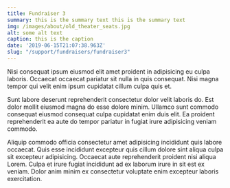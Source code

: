 ```yaml
---
title: Fundraiser 3 
summary: this is the summary text this is the summary text
img: /images/about/old_theater_seats.jpg
alt: some alt text
caption: this is the caption
date: '2019-06-15T21:07:38.963Z'
slug: "/support/fundraisers/fundraiser3"
---
```


Nisi consequat ipsum eiusmod elit amet proident in adipisicing eu culpa laboris. Occaecat occaecat pariatur sit nulla in quis consequat. Nisi magna tempor qui velit enim ipsum cupidatat cillum culpa quis et. 

Sunt labore deserunt reprehenderit consectetur dolor velit laboris do. Est dolor mollit eiusmod magna do esse dolore minim. Ullamco sunt commodo consequat eiusmod consequat culpa cupidatat enim duis elit. Ea proident reprehenderit ea aute do tempor pariatur in fugiat irure adipisicing veniam commodo.

Aliquip commodo officia consectetur amet adipisicing incididunt quis labore occaecat. Quis esse incididunt excepteur quis cillum dolore sint aliqua culpa sit excepteur adipisicing. Occaecat aute reprehenderit proident nisi aliqua Lorem. Culpa et irure fugiat incididunt ad ex laborum irure in sit est ex veniam. Dolor anim minim ex consectetur voluptate enim excepteur laboris exercitation.


